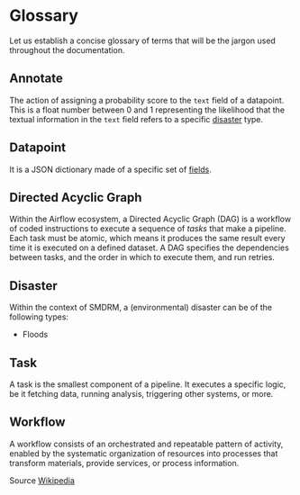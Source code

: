 # Glossary

Let us establish a concise glossary of terms that will be the jargon used throughout the documentation.

## Annotate

The action of assigning a probability score to the `text` field of a datapoint.
This is a float number between 0 and 1 representing the likelihood that the textual
information in the `text` field refers to a specific [disaster](#disaster) type.

## Datapoint

It is a JSON dictionary made of a specific set of [fields](architecture.md#fields).

## Directed Acyclic Graph

Within the Airflow ecosystem, a Directed Acyclic Graph (DAG) is a workflow of coded instructions
to execute a sequence of _tasks_ that make a pipeline. Each task must be atomic,
which means it produces the same result every time it is executed on a defined dataset.
A DAG specifies the dependencies between tasks, and the order in which to execute them, and run retries.

## Disaster

Within the context of SMDRM, a (environmental) disaster can be of the following types:
* Floods

## Task

A task is the smallest component of a pipeline. It executes a specific logic,
be it fetching data, running analysis, triggering other systems, or more.

## Workflow

A workflow consists of an orchestrated and repeatable pattern of activity,
enabled by the systematic organization of resources into processes that
transform materials, provide services, or process information.

Source [Wikipedia](https://en.wikipedia.org/wiki/Workflow)

